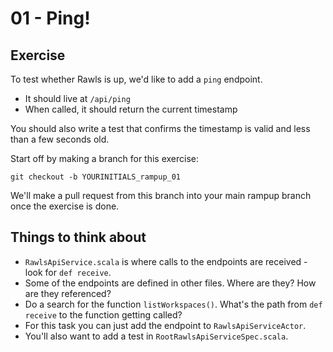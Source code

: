 # 01 - Ping!

## Exercise

To test whether Rawls is up, we'd like to add a `ping` endpoint.

* It should live at `/api/ping`
* When called, it should return the current timestamp

You should also write a test that confirms the timestamp is valid and less than a few seconds old.

Start off by making a branch for this exercise:

```
git checkout -b YOURINITIALS_rampup_01
```

We'll make a pull request from this branch into your main rampup branch once the exercise is done.

## Things to think about

* `RawlsApiService.scala` is where calls to the endpoints are received - look for `def receive`.
* Some of the endpoints are defined in other files. Where are they? How are they referenced?
* Do a search for the function `listWorkspaces()`. What's the path from `def receive` to the function getting called?
* For this task you can just add the endpoint to `RawlsApiServiceActor`.
* You'll also want to add a test in `RootRawlsApiServiceSpec.scala`.
